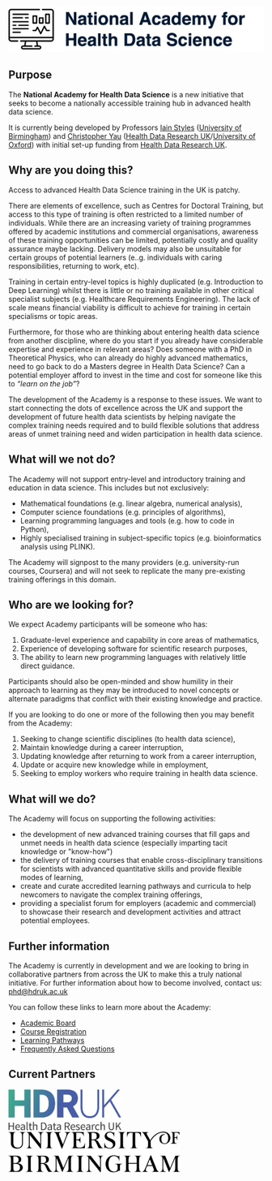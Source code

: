 ![National Academy for Health Data Science](images/nahds.png)

## Purpose

The **National Academy for Health Data Science** is a new initiative that seeks to become a nationally accessible training hub in advanced health data science.

It is currently being developed by Professors [Iain Styles](https://www.cs.bham.ac.uk/~ibs/) ([University of Birmingham](http://www.birmingham.ac.uk)) and [Christopher Yau](https://www.bdi.ox.ac.uk/Team/christoper-yau) ([Health Data Research UK](http://www.hdruk.ac.uk)/[University of Oxford](http://www.ox.ac.uk)) with initial set-up funding from [Health Data Research UK](http://www.hdruk.ac.uk).

## Why are you doing this?

Access to advanced Health Data Science training in the UK is patchy.

There are elements of excellence, such as Centres for Doctoral Training, but access to this type of training is often restricted to a limited number of individuals. While there are an increasing variety of training programmes offered by academic institutions and commercial organisations, awareness of these training opportunities can be limited, potentially costly and quality assurance maybe lacking. Delivery models may also be unsuitable for certain groups of potential learners (e..g. individuals with caring responsibilities, returning to work, etc).

Training in certain entry-level topics is highly duplicated (e.g. Introduction to Deep Learning) whilst there is little or no training available in other critical specialist subjects (e.g. Healthcare Requirements Engineering). The lack of scale means financial viability is difficult to achieve for training in certain specialisms or topic areas. 

Furthermore, for those who are thinking about entering health data science from another discipline, where do you start if you already have considerable expertise and experience in relevant areas? Does someone with a PhD in Theoretical Physics, who can already do highly advanced mathematics, need to go back to do a Masters degree in Health Data Science? Can a potential employer afford to invest in the time and cost for someone like this to *“learn on the job”*?

The development of the Academy is a response to these issues. We want to start connecting the dots of excellence across the UK and support the development of future health data scientists by helping navigate the complex training needs required and to build flexible solutions that address areas of unmet training need and widen participation in health data science.

## What will we not do?

The Academy will not support entry-level and introductory training and education in data science. This includes but not exclusively:

-	Mathematical foundations (e.g. linear algebra, numerical analysis),
-	Computer science foundations (e.g. principles of algorithms),
-	Learning programming languages and tools (e.g. how to code in Python),
-	Highly specialised training in subject-specific topics (e.g. bioinformatics analysis using PLINK).
	
The Academy will signpost to the many providers (e.g. university-run courses, Coursera) and will not seek to replicate the many pre-existing training offerings in this domain.

## Who are we looking for?

We expect Academy participants will be someone who has:

1.	Graduate-level experience and capability in core areas of mathematics,
2.	Experience of developing software for scientific research purposes,
3.	The ability to learn new programming languages with relatively little direct guidance.

Participants should also be open-minded and show humility in their approach to learning as they may be introduced to novel concepts or alternate paradigms that conflict with their existing knowledge and practice.

If you are looking to do one or more of the following then you may benefit from the Academy:

1. Seeking to change scientific disciplines (to health data science),
2. Maintain knowledge during a career interruption,
3. Updating knowledge after returning to work from a career interruption,
4. Update or acquire new knowledge while in employment,
5. Seeking to employ workers who require training in health data science.

## What will we do?

The Academy will focus on supporting the following activities:

-	the development of new advanced training courses that fill gaps and unmet needs in health data science (especially imparting tacit knowledge or "know-how") 
-	the delivery of training courses that enable cross-disciplinary transitions for scientists with advanced quantitative skills and provide flexible modes of learning,
-	create and curate accredited learning pathways and curricula to help newcomers to navigate the complex training offerings,
-	providing a specialist forum for employers (academic and commercial) to showcase their research and development activities and attract potential employees.

## Further information

The Academy is currently in development and we are looking to bring in collaborative partners from across the UK to make this a truly national initiative. For further information about how to become involved, contact us: <phd@hdruk.ac.uk>

You can follow these links to learn more about the Academy:

- [Academic Board](academic_board.md)
- [Course Registration](course_registration.md)
- [Learning Pathways](pathways.md)
- [Frequently Asked Questions](faq.md)

## Current Partners

<img src="images/hdruk-logo.png" height=80>&nbsp;&nbsp;&nbsp;&nbsp;<img src="images/uob-logo.png" height=80>

